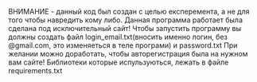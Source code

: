 ВНИМАНИЕ - данный код был создан с целью експеремента, а не для того чтобы навредить кому либо.
Данная программа работает была сделана под исключительный сайт!
Чтобы запустить программу вы должны создать файл login_email.txt(вносить именно логин, без @gmail.com, это изменяеться в теле програми) и password.txt
При желании можно доработать, чтобы авторегистрация была на нужном вам сайте!
Библиотеки которые испульзуються, лежать в файле requirements.txt
